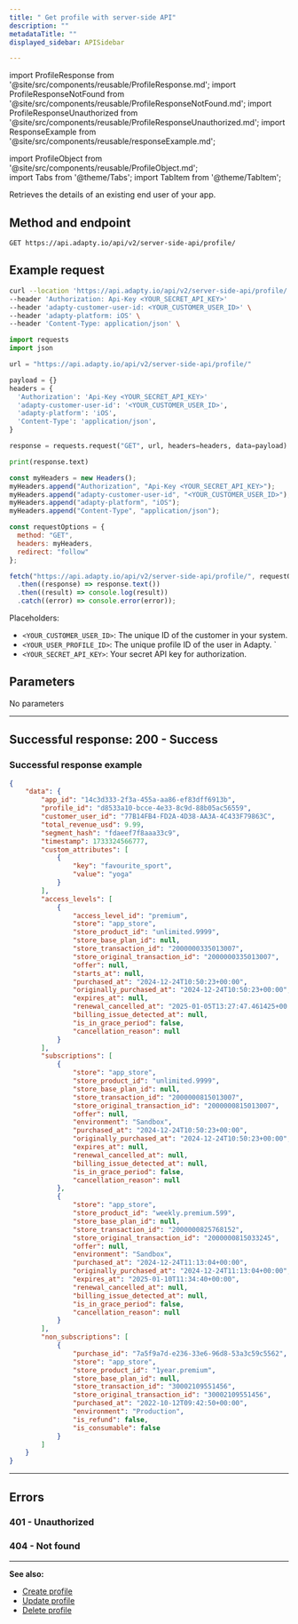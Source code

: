 ```yaml
---
title: " Get profile with server-side API"
description: ""
metadataTitle: ""
displayed_sidebar: APISidebar

---
```


import ProfileResponse from '@site/src/components/reusable/ProfileResponse.md';
import ProfileResponseNotFound from '@site/src/components/reusable/ProfileResponseNotFound.md';
import ProfileResponseUnauthorized from '@site/src/components/reusable/ProfileResponseUnauthorized.md';
import ResponseExample from '@site/src/components/reusable/responseExample.md';

import ProfileObject from '@site/src/components/reusable/ProfileObject.md';  
import Tabs from '@theme/Tabs'; 
import TabItem from '@theme/TabItem'; 

Retrieves the details of an existing end user of your app.

## Method and endpoint

```http
GET https://api.adapty.io/api/v2/server-side-api/profile/
```

## Example request

<Tabs> 

<TabItem value="curl" label="cURL" default> 

```bash
curl --location 'https://api.adapty.io/api/v2/server-side-api/profile/' \
--header 'Authorization: Api-Key <YOUR_SECRET_API_KEY>'
--header 'adapty-customer-user-id: <YOUR_CUSTOMER_USER_ID>' \
--header 'adapty-platform: iOS' \
--header 'Content-Type: application/json' \
```

</TabItem> 

<TabItem value="python" label="Python" default> 

```python
import requests
import json

url = "https://api.adapty.io/api/v2/server-side-api/profile/"

payload = {}
headers = {
  'Authorization': 'Api-Key <YOUR_SECRET_API_KEY>'
  'adapty-customer-user-id': '<YOUR_CUSTOMER_USER_ID>',
  'adapty-platform': 'iOS',
  'Content-Type': 'application/json',
}

response = requests.request("GET", url, headers=headers, data=payload)

print(response.text)
```

</TabItem> 

<TabItem value="js" label="JavaScript" default> 

```javascript
const myHeaders = new Headers();
myHeaders.append("Authorization", "Api-Key <YOUR_SECRET_API_KEY>");
myHeaders.append("adapty-customer-user-id", "<YOUR_CUSTOMER_USER_ID>");
myHeaders.append("adapty-platform", "iOS");
myHeaders.append("Content-Type", "application/json");

const requestOptions = {
  method: "GET",
  headers: myHeaders,
  redirect: "follow"
};

fetch("https://api.adapty.io/api/v2/server-side-api/profile/", requestOptions)
  .then((response) => response.text())
  .then((result) => console.log(result))
  .catch((error) => console.error(error));
```

</TabItem> 

</Tabs>

Placeholders: 

- `<YOUR_CUSTOMER_USER_ID>`: The unique ID of the customer in your system.
- `<YOUR_USER_PROFILE_ID>`: The unique profile ID of the user in Adapty. `
- `<YOUR_SECRET_API_KEY>`: Your secret API key for authorization.

## Parameters

No parameters

---

## Successful response: 200 - Success

<ProfileResponse />	

### Successful response example

```json
{
    "data": {
        "app_id": "14c3d333-2f3a-455a-aa86-ef83dff6913b",
        "profile_id": "d8533a10-bcce-4e33-8c9d-88b05ac56559",
        "customer_user_id": "77B14FB4-FD2A-4D38-AA3A-4C433F79863C",
        "total_revenue_usd": 9.99,
        "segment_hash": "fdaeef7f8aaa33c9",
        "timestamp": 1733324566777,
        "custom_attributes": [
            {
                "key": "favourite_sport",
                "value": "yoga"
            }
        ],
        "access_levels": [
            {
                "access_level_id": "premium",
                "store": "app_store",
                "store_product_id": "unlimited.9999",
                "store_base_plan_id": null,
                "store_transaction_id": "2000000335013007",
                "store_original_transaction_id": "2000000335013007",
                "offer": null,
                "starts_at": null,
                "purchased_at": "2024-12-24T10:50:23+00:00",
                "originally_purchased_at": "2024-12-24T10:50:23+00:00",
                "expires_at": null,
                "renewal_cancelled_at": "2025-01-05T13:27:47.461425+00:00",
                "billing_issue_detected_at": null,
                "is_in_grace_period": false,
                "cancellation_reason": null
            }
        ],
        "subscriptions": [
            {
                "store": "app_store",
                "store_product_id": "unlimited.9999",
                "store_base_plan_id": null,
                "store_transaction_id": "2000000815013007",
                "store_original_transaction_id": "2000000815013007",
                "offer": null,
                "environment": "Sandbox",
                "purchased_at": "2024-12-24T10:50:23+00:00",
                "originally_purchased_at": "2024-12-24T10:50:23+00:00",
                "expires_at": null,
                "renewal_cancelled_at": null,
                "billing_issue_detected_at": null,
                "is_in_grace_period": false,
                "cancellation_reason": null
            },
            {
                "store": "app_store",
                "store_product_id": "weekly.premium.599",
                "store_base_plan_id": null,
                "store_transaction_id": "2000000825768152",
                "store_original_transaction_id": "2000000815033245",
                "offer": null,
                "environment": "Sandbox",
                "purchased_at": "2024-12-24T11:13:04+00:00",
                "originally_purchased_at": "2024-12-24T11:13:04+00:00",
                "expires_at": "2025-01-10T11:34:40+00:00",
                "renewal_cancelled_at": null,
                "billing_issue_detected_at": null,
                "is_in_grace_period": false,
                "cancellation_reason": null
            }
        ],
        "non_subscriptions": [
            {
                "purchase_id": "7a5f9a7d-e236-33e6-96d8-53a3c59c5562",
                "store": "app_store",
                "store_product_id": "1year.premium",
                "store_base_plan_id": null,
                "store_transaction_id": "30002109551456",
                "store_original_transaction_id": "30002109551456",
                "purchased_at": "2022-10-12T09:42:50+00:00",
                "environment": "Production",
                "is_refund": false,
                "is_consumable": false
            }
        ]
    }
}
```

<!--- <ResponseExample />   --->

---

## Errors

### 401 - Unauthorized

<ProfileResponseUnauthorized /> 

### 404 - Not found

<ProfileResponseNotFound />  



------

**See also:**

- [Create profile](ss-create-profile)
- [Update profile](ss-update-profile)
- [Delete profile](ss-delete-profile)
